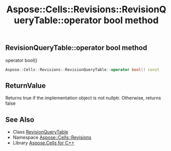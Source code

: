 ﻿---
title: Aspose::Cells::Revisions::RevisionQueryTable::operator bool method
linktitle: operator bool
second_title: Aspose.Cells for C++ API Reference
description: 'Aspose::Cells::Revisions::RevisionQueryTable::operator bool method. operator bool() in C++.'
type: docs
weight: 400
url: /cpp/aspose.cells.revisions/revisionquerytable/operator_bool/
---
## RevisionQueryTable::operator bool method


operator bool()

```cpp
Aspose::Cells::Revisions::RevisionQueryTable::operator bool() const
```


## ReturnValue

Returns true if the implementation object is not nullptr. Otherwise, returns false

## See Also

* Class [RevisionQueryTable](../)
* Namespace [Aspose::Cells::Revisions](../../)
* Library [Aspose.Cells for C++](../../../)
